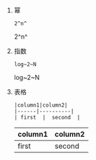 1. 幂

    `2^n^`

    2^n^

2. 指数

    `log~2~N`

    log~2~N

3. 表格

    ```
    |column1|column2|
    |------|----------|
    | first  |  second  |
    ```

    | column1 | column2 |
    | ------- | ------- |
    | first   | second  |

    